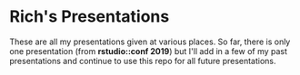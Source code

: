 # Rich's Presentations

These are all my presentations given at various places. So far, there is only one presentation (from **rstudio::conf 2019**) but I'll add in a few of my past presentations and continue to use this repo for all future presentations.
